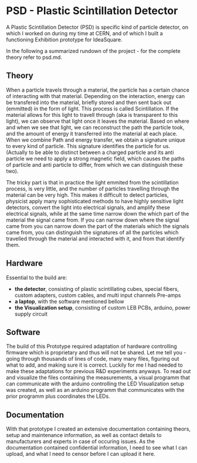 # PSD - Plastic Scintillation Detector
A Plastic Scintillation Detector (PSD) is specific kind of particle detector, on which I worked on during my time at CERN, and of which I built a functioning Exhibition prototype for IdeaSquare.

In the following a summarized rundown of the project - for the complete theory refer to psd.md.

## Theory
When a particle travels through a material, the particle has a certain chance of interacting with that material. Depending on the interaction, energy can be transfered into the material, briefly stored and then sent back out (emmitted) in the form of light. This process is called Scintillation. 
If the material allows for this light to travell through (aka is transparent to this light), we can observe that light once it leaves the material. Based on where and when we see that light, we can reconstruct the path the particle took, and the amount of energy it transferred into the material at each place. When we combine Path and energy transfer, we obtain a signature unique to every kind of particle. This signature identifies the particle for us. (Actually to be able to distinct between a charged particle and its anti particle we need to apply a strong magnetic field, which causes the paths of particle and anti particle to differ, from which we can distinguish these two).

The tricky part is that in practice the light emmited from the scintillation process, is very little, and the number of particles travelling through the material can be very high. This makes it difficult to detect particles, physicist apply many sophisticated methods to have highly sensitive light detectors, convert the light into electrical signals, and amplify these electrical signals, while at the same time narrow down the which part of the material the signal came from. If you can narrow down where the signal came from you can narrow down the part of the materials which the signals came from, you can distinguish the signatures of all the particles which travelled through the material and interacted with it, and from that identify them.

## Hardware
Essential to the build are:
- **the detector**, consisting of plastic scintillating cubes, special fibers, custom adapters, custom cables, and multi input channels Pre-amps
- **a laptop**, with the software mentioned bellow
- **the Visualization setup**, consisting of custom LEB PCBs, arduino, power supply circuit

## Software
The build of this Prototype required adaptation of hardware controlling firmware which is proprietary and thus will not be shared. Let me tell you - going through thousands of lines of code, many many files, figuring out what to add, and making sure it is correct. Luckily for me I had needed to make these adaptations for previous R&D experiments anyways.
To read out and visualize the files containing the measurements, a visual programm that can communicate with the arduino controlling the LED Visualization setup was created, as well as an arduino programm that communicates with the prior programm plus coordinates the LEDs.

## Documentation
With that prototype I created an extensive documentation containing theors, setup and maintenance information, as well as contact details to manufacturers and experts in case of occuring issues. As the documentation contained confidential information, I need to see what I can upload, and what I need to censor before I can upload it here.


